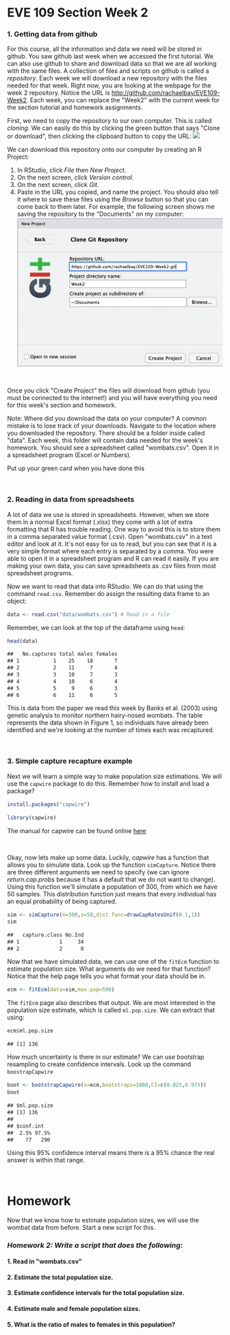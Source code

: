 EVE 109 Section Week 2
================

### 1. Getting data from github

For this course, all the information and data we need will be stored in github. You saw github last week when we accessed the first tutorial. We can also use github to share and download data so that we are all working with the same files. A collection of files and scripts on github is called a *repository*. Each week we will download a new repository with the files needed for that week. Right now, you are looking at the webpage for the week 2 repository. Notice the URL is <http://github.com/rachaelbay/EVE109-Week2>. Each week, you can replace the "Week2" with the current week for the section tutorial and homework assignments.

First, we need to copy the repository to our own computer. This is called *cloning*. We can easily do this by clicking the green button that says "Clone or download", then clicking the clipboard button to copy the URL: ![](https://github/com/rachaelbay/EVE109-Week2/Week2_files/figure-markdown_github/Screen1.png)

We can download this repository onto our computer by creating an R Project:
1. In RStudio, click *File* then *New Project*.
2. On the next screen, click *Version control*.
3. On the next screen, click *Git*.
4. Paste in the URL you copied, and name the project. You should also tell it where to save these files using the *Browse* button so that you can come back to them later. For example, the following screen shows me saving the repository to the "Documents" on my computer: ![](Week2_files/figure-markdown_github/Screen2.png)

 

Once you click "Create Project" the files will download from github (you must be connected to the internet!) and you will have everything you need for this week's section and homework.

Note: Where did you download the data on your computer? A common mistake is to lose track of your downloads. Navigate to the location where you downloaded the repository. There should be a folder inside called "data". Each week, this folder will contain data needed for the week's homework. You should see a spreadsheet called "wombats.csv". Open it in a spreadsheet program (Excel or Numbers).  

Put up your green card when you have done this

     

### 2. Reading in data from spreadsheets

A lot of data we use is stored in spreadsheets. However, when we store them in a normal Excel format (.xlsx) they come with a lot of extra formatting that R has trouble reading. One way to avoid this is to store them in a comma separated value format (.csv). Open "wombats.csv" in a text editor and look at it. It's not easy for us to read, but you can see that it is a very simple format where each entry is separated by a comma. You were able to open it in a spreadsheet program and R can read it easily. If you are making your own data, you can save spreadsheets as .csv files from most spreadsheet programs.

Now we want to read that data into RStudio. We can do that using the command `read.csv`. Remember do assign the resulting data frame to an object:

``` r
data <- read.csv("data/wombats.csv") # Read in a file
```

Remember, we can look at the top of the dataframe using `head`:

``` r
head(data)
```

    ##   No.captures total males females
    ## 1           1    25    18       7
    ## 2           2    11     7       4
    ## 3           3    10     7       3
    ## 4           4    10     6       4
    ## 5           5     9     6       3
    ## 6           6    11     6       5

This is data from the paper we read this week by Banks et al. (2003) using genetic analysis to monitor northern hairy-nosed wombats. The table represents the data shown in Figure 1, so individuals have already been identified and we're looking at the number of times each was recaptured.

     

### 3. Simple capture recapture example

Next we will learn a simple way to make population size estimations. We will use the `capwire` package to do this. Remember how to install and load a package?

``` r
install.packages("capwire")
```

``` r
library(capwire)
```

The manual for capwire can be found online [here](https://cran.r-project.org/web/packages/capwire/capwire.pdf)

 

Okay, now lets make up some data. Luckily, *capwire* has a function that allows you to simulate data. Look up the function `simCapture`. Notice there are three different arguments we need to specify (we can ignore *return.cap.probs* because it has a default that we do not want to change). Using this function we'll simulate a population of 300, from which we have 50 samples. This distribution function just means that every individual has an equal probability of being captured.

``` r
sim <- simCapture(n=300,s=50,dist.func=drawCapRatesUnif(0.1,1))
sim
```

    ##   capture.class No.Ind
    ## 1             1     34
    ## 2             2      8

Now that we have simulated data, we can use one of the `fitEcm` function to estimate population size. What arguments do we need for that function? Notice that the help page tells you what format your data should be in.

``` r
ecm <- fitEcm(data=sim,max.pop=500)
```

The `fitEcm` page also describes that output. We are most interested in the population size estimate, which is called `ml.pop.size`. We can extract that using:

``` r
ecm$ml.pop.size
```

    ## [1] 136

How much uncertainty is there in our estimate? We can use bootstrap resampling to create confidence intervals. Look up the command `boostrapCapwire`

``` r
boot <- bootstrapCapwire(x=ecm,bootstraps=1000,CI=c(0.025,0.975))
boot
```

    ## $ml.pop.size
    ## [1] 136
    ## 
    ## $conf.int
    ##  2.5% 97.5% 
    ##    77   290

Using this 95% confidence interval means there is a 95% chance the real answer is within that range.

     

Homework
========

Now that we know how to estimate population sizes, we will use the wombat data from before. Start a new script for this.

### *Homework 2: Write a script that does the following:*

#### 1. Read in "wombats.csv"

#### 2. Estimate the total population size.

#### 3. Estimate confidence intervals for the total population size.

#### 4. Estimate male and female population sizes.

#### 5. What is the ratio of males to females in this population?

